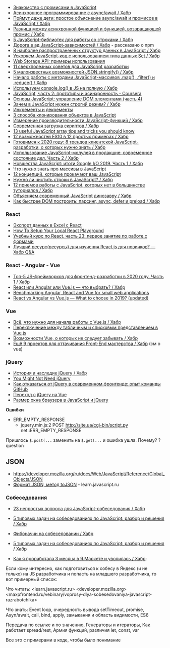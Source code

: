 <a name="js_links"></a>

- [Знакомство с промисами в JavaScript](https://nuancesprog.ru/p/6234/)
- [Асинхронное программирование с async/await / Хабр](https://m.habr.com/ru/post/491012/)
- [Поймут даже дети: простое объяснение async/await и промисов в JavaScript / Хабр](https://m.habr.com/ru/post/474726/)
- [Разница между асинхронной функцией и функцией, возвращающей промис / Хабр](https://m.habr.com/ru/post/475260/)
- [5 JavaScript-библиотек для работы со строками / Хабр](https://m.habr.com/ru/company/ruvds/blog/501632/)
- [Дорога в ад JavaScript-зависимостей / Хабр](https://m.habr.com/ru/company/ruvds/blog/499668/) - рассказано о npm
- [8 наиболее распространенных структур данных в JavaScript / Хабр](https://m.habr.com/ru/post/497476/)
- [Ускоряем JavaScript-код с использованием типа данных Set / Хабр](https://habr.com/ru/company/ruvds/blog/447578/)
- [Web Storage API: примеры использования](https://m.habr.com/ru/post/496348/)
- [11 сверхполезных советов для JavaScript разработки](https://nuancesprog.ru/p/6214/)
- [5 малоизвестных возможностей JSON.stringify() / Хабр](https://m.habr.com/ru/post/491252/)
- [Начало работы с методами JavaScript-массивов .map(), .filter() и .reduce() / Хабр](https://m.habr.com/ru/company/ruvds/blog/480354/)
- [Используем console.log() в JS на полную / Хабр](https://m.habr.com/ru/post/480700/)
- [JavaScript, часть 2: прототипы и асинхронность - Coursera](https://www.coursera.org/learn/javascript-prototipy)
- [Основы JavaScript: управление DOM элементами (часть 4)](https://nuancesprog.ru/p/5684)
- [Зачем в JavaScript нужен строгий режим? / Хабр](https://m.habr.com/ru/company/ruvds/blog/477284/)
- [Инкременты и декременты](https://nuancesprog.ru/p/3287/)
- [3 способа клонирования объектов в JavaScript](https://nuancesprog.ru/p/4443/)
- [Измерение производительности JavaScript-функций / Хабр](https://m.habr.com/ru/company/ruvds/blog/495894/)
- [Современная загрузка скриптов / Хабр](https://m.habr.com/ru/company/raiffeisenbank/blog/473994/)
- [13 useful JavaScript array tips and tricks you should know](https://dev.to/duomly/13-useful-javascript-array-tips-and-tricks-you-should-know-2jfo)
- [12 возможностей ES10 в 12 простых примерах / Хабр](https://m.habr.com/ru/company/plarium/blog/471142/)
- [Готовимся к 2020 году: 8 трендов клиентской JavaScript-разработки, о которых нужно знать / Хабр](https://m.habr.com/ru/company/ruvds/blog/455144/)
- [Использование JavaScript-модулей в продакшне: современное состояние дел. Часть 2 / Хабр](https://m.habr.com/ru/company/ruvds/blog/466539/)
- [Новшества JavaScript: итоги Google I/O 2019. Часть 1 / Хабр](https://m.habr.com/ru/company/ruvds/blog/464129/)
- [Что нужно знать про массивы в JavaScript](https://tproger.ru/translations/javascript-arrays-best-practices/)
- [12 концепций, которые прокачают ваш JavaScript](https://tproger.ru/translations/javascript-important-concepts/)
- [Нужно ли чистить строки в JavaScript? / Хабр](https://habr.com/ru/post/449368/)
- [12 приемов работы с JavaScript, которых нет в большинстве туториалов / Хабр](https://habr.com/ru/company/skillbox/blog/446770/)
- [Объясняем современный JavaScript динозавру / Хабр](https://habr.com/company/mailru/blog/340922/)
- [Как быстрее DOM построить: парсинг, async, defer и preload / Хабр](https://habr.com/post/338840/)

### React

- [Экспорт данных в Excel с React](https://nuancesprog.ru/p/4154)
- [How To Setup Your Local React Playground](https://dmitripavlutin.com/react-playground-setup/)
- [Учебный курс по React, часть 23: первое занятие по работе с формами](https://habr.com/ru/company/ruvds/blog/443214/)
- [Лучший ресурс(ресурсы) для изучения React.js для новичков? — Хабр Q&A](https://qna.habr.com/q/731229)

### React - Angular - Vue

- [Топ-5 JS-фреймворков для фронтенд-разработки в 2020 году. Часть 1 / Хабр](https://m.habr.com/ru/company/ruvds/blog/476286/)
- [React или Angular или Vue.js — что выбрать? / Хабр](https://m.habr.com/ru/post/476312/)
- [Benchmarking Angular, React and Vue for small web applications](https://blog.bitsrc.io/benchmarking-angular-react-and-vue-for-small-web-applications-e3cbd62d6565)
- [React vs Angular vs Vue.js — What to choose in 2019? (updated)](https://medium.com/@TechMagic/reactjs-vs-angular5-vs-vue-js-what-to-choose-in-2018-b91e028fa91d)

### Vue

- [Всё, что нужно для начала работы с Vue.js / Хабр](https://habr.com/ru/company/ruvds/blog/458324/)
- [Переключение между табличным и списковым представлением в Vue.js](https://nuancesprog.ru/p/5464/)
- [Возможности Vue, о которых не следует забывать / Хабр](https://m.habr.com/ru/post/491130/)
- [Ещё 9 проектов для оттачивания Front-End мастерства / Хабр](https://m.habr.com/ru/company/edison/blog/474230/) (см o vue)

### jQuery

- [История и наследие jQuery / Хабр](https://m.habr.com/ru/company/mailru/blog/468169/)
- [You Might Not Need jQuery](http://youmightnotneedjquery.com/)
- [Как отказаться от jQuery в современном фронтенде: опыт команды GitHub](https://tproger.ru/translations/removing-jquery-from-github-frontend/)
- [Переход с jQuery на Vue](https://kirillurgant.com/notes/making-the-move-from-jquery-to-vue)
- [Размер окна браузера в JavaScript и jQuery](https://realadmin.ru/coding/width-height-javascript.html)

**Ошибки**

* ERR_EMPTY_RESPONSE
  - jquery.min.js:2 POST http://site.ua/cgi-bin/script.py net::ERR_EMPTY_RESPONSE

Пришлось `$.post(...` заменить на `$.get(...` и ошибка ушла. Почему? <span class="ques">?</span> question

## JSON

- <https://developer.mozilla.org/ru/docs/Web/JavaScript/Reference/Global_Objects/JSON>
- [Формат JSON, метод toJSON](https://learn.javascript.ru/json) - learn.javascript.ru

### Собеседования

- [23 непростых вопроса для JavaScript-собеседования / Хабр](https://m.habr.com/ru/company/ruvds/blog/499014/)
- [5 типовых задач на собеседованиях по JavaScript: разбор и решения / Хабр](https://habr.com/ru/company/skillbox/blog/445360/)
- [Фибоначчи на собеседовании / Хабр](https://habr.com/ru/post/449616/)
- [5 типовых задач на собеседованиях по JavaScript: разбор и решения / Хабр](https://habr.com/ru/company/skillbox/blog/445360/)

- [Как я проработала 3 месяца в Я.Маркете и уволилась / Хабр](https://m.habr.com/ru/post/470337/):

Если кому интересно, как подготовиться к собесу в Яндекс (и не только) на JS разработчика и попасть на младшего разработчика, то вот примерный список:

Что читать:
<learn.javascript.ru>
<developer.mozilla.org>
<maxpfrontend.ru/vebinary/voprosy-dlya-sobesedovaniya-javascript-razrabotchika>

Что знать: Event loop, очередность вывода setTimeout, promise, Asyn/await, call, bind, apply, замыкания и область видимости, ES6

Передача по ссылке и по значению, Генераторы и итераторы, Как работает spread/rest, Армия функций, различия let, const, var

Все это с примерами в коде, чтобы было понимание


<include f.htm f="js_links.md">
